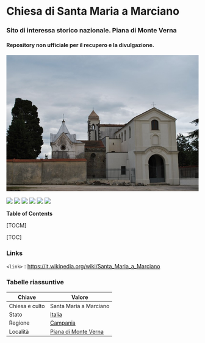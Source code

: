 # Chiesa di Santa Maria a Marciano
### Sito di interessa storico nazionale. Piana di Monte Verna
#### Repository non ufficiale per il recupero e la divulgazione.

![](https://github.com/sdimaio/santamariamarciano/blob/main/piana-di-monte-verna-chiesa-s.-maria-marciano.jpg)

![](https://img.shields.io/github/stars/santamariamarciano/editor.md.svg) ![](https://img.shields.io/github/forks/santamariamarciano/editor.md.svg) ![](https://img.shields.io/github/tag/santamariamarciano/editor.md.svg) ![](https://img.shields.io/github/release/santamariamarciano/editor.md.svg) ![](https://img.shields.io/github/issues/santamariamarciano/editor.md.svg) ![](https://img.shields.io/santamariamarciano/v/editor.md.svg)


**Table of Contents**

[TOCM]

[TOC]

### Links

`<link>` : <https://it.wikipedia.org/wiki/Santa_Maria_a_Marciano>

### Tabelle riassuntive
                    
Chiave|Valore
------------- | -------------
Chiesa e culto|Santa Maria a Marciano
Stato|[Italia](https://it.wikipedia.org/wiki/Italia)
Regione|[Campania](https://it.wikipedia.org/wiki/Campania)
Località| [Piana di Monte Verna](https://wiki/Piana_di_Monte_Verna)
